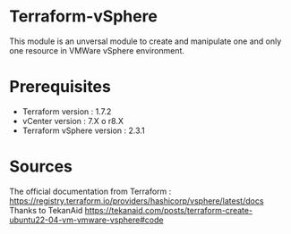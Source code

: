 # Terraform-vSphere

This module is an unversal module to create and manipulate one and only one resource in VMWare vSphere environment.

# Prerequisites
- Terraform version : 1.7.2
- vCenter version : 7.X o r8.X
- Terraform vSphere version : 2.3.1

# Sources
The official documentation from Terraform : https://registry.terraform.io/providers/hashicorp/vsphere/latest/docs
Thanks to TekanAid https://tekanaid.com/posts/terraform-create-ubuntu22-04-vm-vmware-vsphere#code